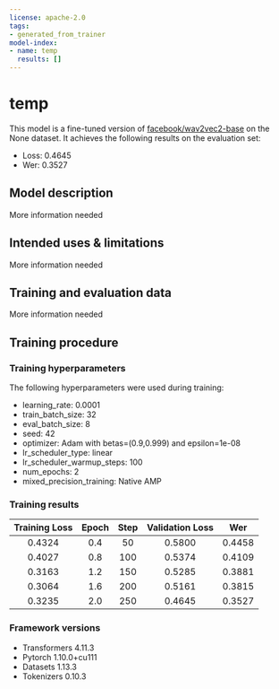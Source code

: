 ```yaml
---
license: apache-2.0
tags:
- generated_from_trainer
model-index:
- name: temp
  results: []
---
```


<!-- This model card has been generated automatically according to the information the Trainer had access to. You
should probably proofread and complete it, then remove this comment. -->

# temp

This model is a fine-tuned version of [facebook/wav2vec2-base](https://huggingface.co/facebook/wav2vec2-base) on the None dataset.
It achieves the following results on the evaluation set:
- Loss: 0.4645
- Wer: 0.3527

## Model description

More information needed

## Intended uses & limitations

More information needed

## Training and evaluation data

More information needed

## Training procedure

### Training hyperparameters

The following hyperparameters were used during training:
- learning_rate: 0.0001
- train_batch_size: 32
- eval_batch_size: 8
- seed: 42
- optimizer: Adam with betas=(0.9,0.999) and epsilon=1e-08
- lr_scheduler_type: linear
- lr_scheduler_warmup_steps: 100
- num_epochs: 2
- mixed_precision_training: Native AMP

### Training results

| Training Loss | Epoch | Step | Validation Loss | Wer    |
|:-------------:|:-----:|:----:|:---------------:|:------:|
| 0.4324        | 0.4   | 50   | 0.5800          | 0.4458 |
| 0.4027        | 0.8   | 100  | 0.5374          | 0.4109 |
| 0.3163        | 1.2   | 150  | 0.5285          | 0.3881 |
| 0.3064        | 1.6   | 200  | 0.5161          | 0.3815 |
| 0.3235        | 2.0   | 250  | 0.4645          | 0.3527 |


### Framework versions

- Transformers 4.11.3
- Pytorch 1.10.0+cu111
- Datasets 1.13.3
- Tokenizers 0.10.3
